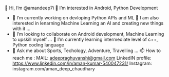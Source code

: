 👋 Hi, I’m @amandeep7i
👀 I’m interested in Android, Python Development
- 🔭 I’m currently working on devloping Python APIs and ML
🦝 I am also interested in lenarning Machine Learning an AI and creating new things with it ...
- 👯 I’m looking to collaborate on Android development, Machine Learning to upskill myself ...
🌱 I’m currently learning intermediate level of c++, Python coding language
- 💬 Ask me about Sports, Techology, Adventure, Travelling ...
📫 How to reach me :
MAIL: adeepraghuvanshi@gmail.com
LinkedIN profile: https://www.linkedin.com/in/aman-kumar-540047231/
Instagram: instagram.com/aman_deep_chaudhary


